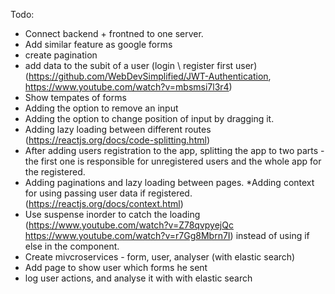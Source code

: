 Todo:
* Connect backend + frontned to one server.
* Add similar feature as google forms
* create pagination
* add data to the subit of a user (login \ register first user) (https://github.com/WebDevSimplified/JWT-Authentication, https://www.youtube.com/watch?v=mbsmsi7l3r4)
* Show tempates of forms
* Adding the option to remove an input
* Adding the option to change position of input by dragging it.
* Adding lazy loading between different routes (https://reactjs.org/docs/code-splitting.html)
* After adding users registration to the app, splitting the app to two parts - the first one is responsible for unregistered users and the whole app for the registered.
* Adding paginations and lazy loading between pages.
*Adding context for using passing user data if registered. (https://reactjs.org/docs/context.html)
* Use suspense inorder to catch the loading (https://www.youtube.com/watch?v=Z78qvpyejQc   https://www.youtube.com/watch?v=r7Gg8Mbrn7I) instead of using if else in the component.
* Create mivcroservices - form, user, analyser (with elastic search)
* Add page to show user which forms he sent
* log user actions, and analyse it with  with elastic search
